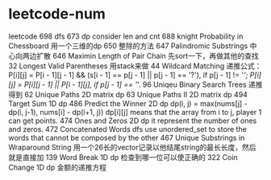 # leetcode-num
leetcode
698 dfs
673 dp consider len and cnt
688 knight Probability in Chessboard 用一个三维的dp
650 整除的方法
647 Palindromic Substrings 中心向两边扩散
646 Maximin Length of Pair Chain 先sort一下，再做其他的查找
32 Longest Valid Parentheses 用stack来做
44 Wildcard Matching 递推公式：
    P[i][j] = P[i - 1][j - 1] && (s[i - 1] == p[j - 1] || p[j - 1] == '?'), if p[j - 1] != '*';
    P[i][j] = P[i][j - 1] || P[i - 1][j], if p[j - 1] == '*'.
96 Uniqeu Binary Search Trees 递推得到
62 Unique Paths 2D matrix dp
63 Unique Paths II 2D matrix dp
494 Target Sum 1D dp
486 Predict the Winner 2D dp dp(i, j) = max(nums[j] - dp(i, j-1), nums[i] - dp(i+1, j))
    dp[i][j] means that the array from i to j, player 1 can get points.
474 Ones and Zeros 2D dp it represent the number of ones and zeros.
472 Concatenated Words dfs use unordered_set to store the words that cannot be composed by the other
467 Unique Substrings in Wraparound String 用一个26长的vector记录以他结尾string的最长长度，然后就是直接加
139 Word Break 1D dp 检查到哪一位可以使正确的
322 Coin Change 1D dp 金额的递推方程
